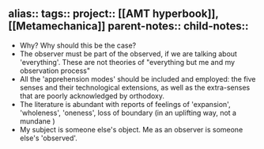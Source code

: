 alias::
tags:: 
project:: [[AMT hyperbook]], [[Metamechanica]] 
parent-notes::
child-notes::
-
- Why? Why should this be the case?
- The observer must be part of the observed, if we are talking about 'everything'. These are not theories of "everything but me and my observation process"
- All the 'apprehension modes' should be included and employed: the five senses and their technological extensions, as well as the extra-senses that are poorly acknowledged by orthodoxy.
- The literature is abundant with reports of feelings of 'expansion', 'wholeness', 'oneness', loss of boundary (in an uplifting way, not a mundane )
- My subject is someone else's object. Me as an observer is someone else's 'observed'.